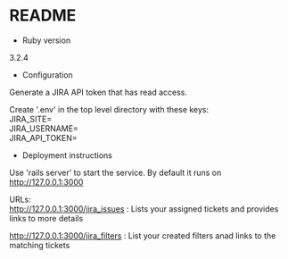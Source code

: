 # README

* Ruby version

3.2.4

* Configuration

Generate a JIRA API token that has read access.

Create '.env' in the top level directory with these keys:<br>
JIRA_SITE=<br>
JIRA_USERNAME=<br>
JIRA_API_TOKEN=<br>

* Deployment instructions

Use 'rails server' to start the service.  By default it runs on http://127.0.0.1:3000

URLs:<br>
http://127.0.0.1:3000/jira_issues  :  Lists your assigned tickets and provides links to more details<br>

http://127.0.0.1:3000/jira_filters  :  List your created filters anad links to the matching tickets<br>
